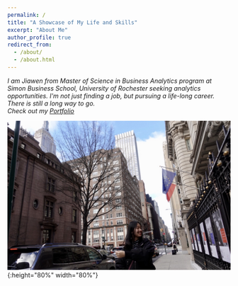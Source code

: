 ```yaml
---
permalink: /
title: "A Showcase of My Life and Skills"
excerpt: "About Me"
author_profile: true
redirect_from:
  - /about/
  - /about.html
---
```

*I am Jiawen from Master of Science in Business Analytics program at Simon Business School, University of Rochester seeking analytics opportunities. I'm not just finding a job, but pursuing a life-long career. There is still a long way to go.*
<br />
*Check out my [Portfolio](/portfolio.md)*

![](/images/street.JPG){:height="80%" width="80%"}
